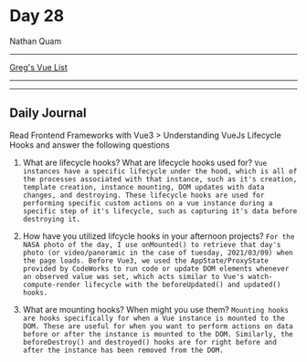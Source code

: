 # Day 28
Nathan Quam

---

[Greg's Vue List](https://github.com/NathanMQuam/gregs-vue-list)

---
---

## Daily Journal

Read Frontend Frameworks with Vue3 > Understanding VueJs Lifecycle Hooks and answer the following questions

1. What are lifecycle hooks? What are lifecycle hooks used for?
`
Vue instances have a specific lifecycle under the hood, which is all of the processes associated with that instance, such as it's creation, template creation, instance mounting, DOM updates with data changes, and destroying. These lifecycle hooks are used for performing specific custom actions on a vue instance during a specific step of it's lifecycle, such as capturing it's data before destroying it.
`

2. How have you utilized lifcycle hooks in your afternoon projects?
`
For the NASA photo of the day, I use onMounted() to retrieve that day's photo (or video/panoramic in the case of tuesday, 2021/03/09) when the page loads. Before Vue3, we used the AppState/ProxyState provided by CodeWorks to run code or update DOM elements whenever an observed value was set, which acts similar to Vue's watch-compute-render lifecycle with the beforeUpdated() and updated() hooks.
`

3. What are mounting hooks? When might you use them?
`
Mounting hooks are hooks specifically for when a Vue instance is mounted to the DOM. These are useful for when you want to perform actions on data before or after the instance is mounted to the DOM. Similarly, the beforeDestroy() and destroyed() hooks are for right before and after the instance has been removed from the DOM.
`